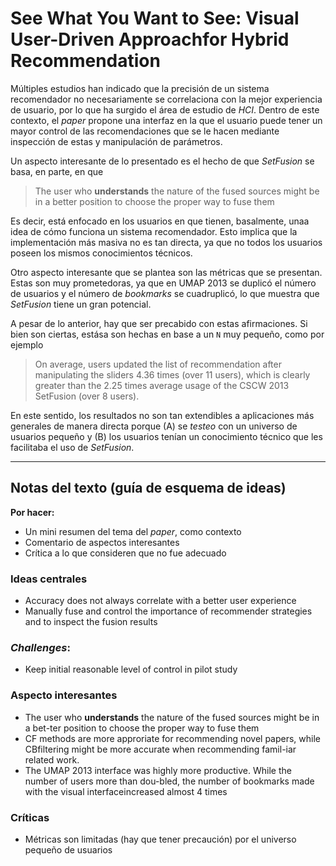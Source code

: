 # See What You Want to See: Visual User-Driven Approachfor Hybrid Recommendation

Múltiples estudios han indicado que la precisión de un sistema recomendador no necesariamente se correlaciona con la mejor experiencia de usuario, por lo que ha surgido el área de estudio de *HCI*. Dentro de este contexto, el *paper* propone una interfaz en la que el usuario puede tener un mayor control de las recomendaciones que se le hacen mediante inspección de estas y manipulación de parámetros.

Un aspecto interesante de lo presentado es el hecho de que *SetFusion* se basa, en parte, en que

> The user who **understands** the nature of the fused sources might be in a better position to choose the proper way to fuse them

Es decir, está enfocado en los usuarios en que tienen, basalmente, unaa idea de cómo funciona un sistema recomendador. Esto implica que la implementación más masiva no es tan directa, ya que no todos los usuarios poseen los mismos conocimientos técnicos.

Otro aspecto interesante que se plantea son las métricas que se presentan. Estas son muy prometedoras, ya que en UMAP 2013 se duplicó el número de usuarios y el número de *bookmarks* se cuadruplicó, lo que muestra que *SetFusion* tiene un gran potencial. 

A pesar de lo anterior, hay que ser precabido con estas afirmaciones. Si bien son ciertas, estása son hechas en base a un `N` muy pequeño, como por ejemplo

> On average, users updated the list of recommendation after manipulating the sliders 4.36 times (over 11 users), which is clearly greater than the 2.25 times average usage of the CSCW 2013 SetFusion (over 8 users).

En este sentido, los resultados no son tan extendibles a aplicaciones más generales de manera directa porque (A) se *testeo* con un universo de usuarios pequeño y (B) los usuarios tenían un conocimiento técnico que les facilitaba el uso de *SetFusion*.

---
## Notas del texto (guía de esquema de ideas)
**Por hacer:**
- Un mini resumen del tema del *paper*, como contexto
- Comentario de aspectos interesantes
- Crítica a lo que consideren que no fue adecuado

### Ideas centrales
- Accuracy does not always correlate with a better user experience
- Manually fuse and control the importance of recommender strategies and to inspect the fusion results

### *Challenges*:
- Keep initial reasonable level of control in pilot study

### Aspecto interesantes
- The user who **understands** the nature of the fused sources might be in a bet-ter position to choose the proper way to fuse them
- CF methods are more approriate for recommending novel papers, while CBfiltering might be more accurate when recommending famil-iar related work.
- The UMAP 2013 interface was highly more productive. While the number of users more than dou-bled, the number of bookmarks made with the visual interfaceincreased almost 4 times

### Críticas
- Métricas son limitadas (hay que tener precaución) por el universo pequeño de usuarios
